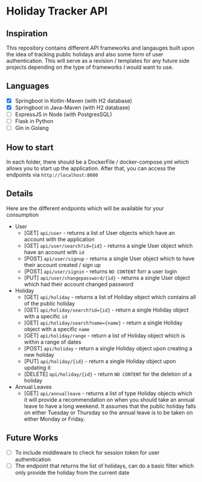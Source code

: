 # Holiday Tracker API

## Inspiration

This repository contains different API frameworks and langauges built upon the idea of tracking public holidays and also some form of user authentication. This will serve as a revision / templates for any future side projects depending on the type of frameworks I would want to use.

## Languages

- [x] Springboot in Kotlin-Maven (with H2 database)
- [x] Springboot in Java-Maven (with H2 database)
- [ ] ExpressJS in Node (with PostgresSQL)
- [ ] Flask in Python
- [ ] Gin in Golang

## How to start

In each folder, there should be a DockerFile / docker-compose.yml which allows you to start up the application. After that, you can access the endpoints via `http://localhost:8080`

## Details

Here are the different endpoints which will be available for your consumption

- User
  - [GET] `api/user` - returns a list of User objects which have an account with the application
  - [GET] `api/user/search?id={id}` - returns a single User object which have an account with `id`
  - [POST] `api/user/signup` - returns a single User object which to have their account created / sign up
  - [POST] `api/user/signin` - returns `NO CONTENT` forr a user login
  - [PUT] `api/user/changepassword/{id}` - returns a single User object which had their account changed password
- Holiday
  - [GET] `api/holiday` - returns a list of Holiday object which contains all of the public holiday
  - [GET] `api/holiday/search?id={id}` - return a single Holiday object with a specific `id`
  - [GET] `api/holiday/search?name={name}` - return a single Holiday object with a specific `name`
  - [GET] `api/holiday/range` - return a list of Holiday object which is within a range of dates
  - [POST] `api/holiday` - return a single Holiday object upon creating a new holiday
  - [PUT] `api/holiday/{id}` - return a single Holiday object upon updating it
  - [DELETE] `api/holiday/{id}` - return `NO CONTENT` for the deletion of a holiday
- Annual Leaves
  - [GET] `api/annualleave` - returns a list of type Holiday objects which it will provide a recommendation on when you should take an annual leave to have a long weekend. It assumes that the public holiday falls on either Tuesday or Thursday so the annual leave is to be taken on either Monday or Friday.

## Future Works

- [ ] To include middleware to check for session token for user authentication
- [ ] The endpoint that returns the list of holidays, can do a basic filter which only provide the holiday from the current date

